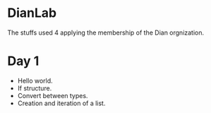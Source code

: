 # DianLab
The stuffs used 4 applying the membership of the Dian orgnization.

# Day 1
* Hello world.
* If structure.
* Convert between types.
* Creation and iteration of a list.
